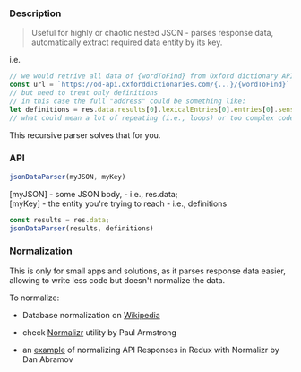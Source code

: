 ### Description

> Useful for highly or chaotic nested JSON - parses response data,  
> automatically extract required data entity by its key.

i.e.  
```javascript
// we would retrive all data of {wordToFind} from Oxford dictionary API  
const url = `https://od-api.oxforddictionaries.com/{...}/{wordToFind}`  
// but need to treat only definitions  
// in this case the full "address" could be something like:  
let definitions = res.data.results[0].lexicalEntries[0].entries[0].senses[0].definitions;  
// what could mean a lot of repeating (i.e., loops) or too complex code    
```
This recursive parser solves that for you.
### API

```javascript
jsonDataParser(myJSON, myKey)  
```
[myJSON] - some JSON body, - i.e., res.data;  
[myKey] - the entity you're trying to reach - i.e., definitions  
```javascript
const results = res.data;    
jsonDataParser(results, definitions)
```
### Normalization

This is only for small apps and solutions, as it parses response data easier,   
allowing to write less code but doesn't normalize the data.  

To normalize:
  
- Database normalization on [Wikipedia]
- check [Normalizr] utility by Paul Armstrong  
- an [example] of normalizing API Responses in Redux with Normalizr by Dan Abramov  

   [Wikipedia]: <https://en.wikipedia.org/wiki/Database_normalization>
   [Normalizr]: <https://github.com/paularmstrong/normalizr>
   [example]: <https://egghead.io/lessons/javascript-redux-normalizing-api-responses-with-normalizr>

